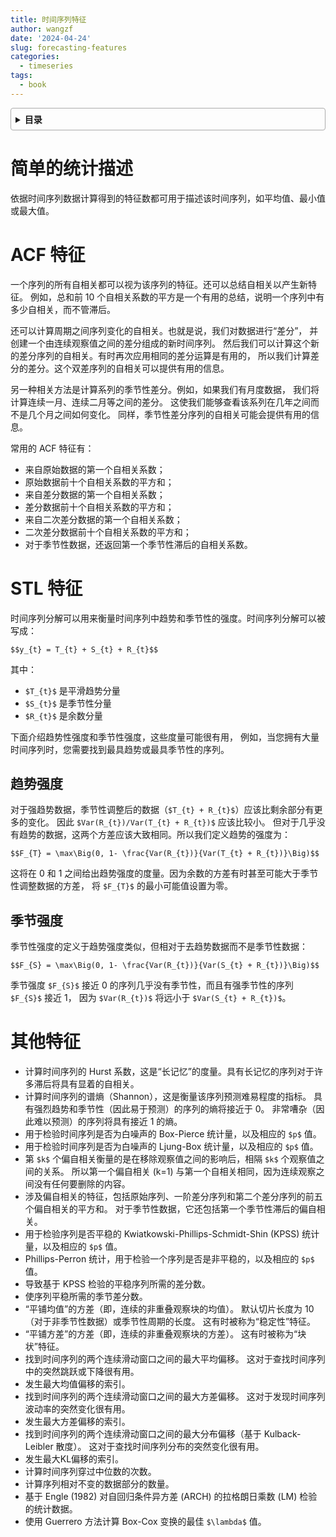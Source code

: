 ```yaml
---
title: 时间序列特征
author: wangzf
date: '2024-04-24'
slug: forecasting-features
categories:
  - timeseries
tags:
  - book
---
```


<style>
details {
    border: 1px solid #aaa;
    border-radius: 4px;
    padding: .5em .5em 0;
}
summary {
    font-weight: bold;
    margin: -.5em -.5em 0;
    padding: .5em;
}
details[open] {
    padding: .5em;
}
details[open] summary {
    border-bottom: 1px solid #aaa;
    margin-bottom: .5em;
}
img {
    pointer-events: none;
}
</style>

<details><summary>目录</summary><p>

- [简单的统计描述](#简单的统计描述)
- [ACF 特征](#acf-特征)
- [STL 特征](#stl-特征)
  - [趋势强度](#趋势强度)
  - [季节强度](#季节强度)
- [其他特征](#其他特征)
</p></details><p></p>

# 简单的统计描述

依据时间序列数据计算得到的特征数都可用于描述该时间序列，如平均值、最小值或最大值。

# ACF 特征

一个序列的所有自相关都可以视为该序列的特征。还可以总结自相关以产生新特征。
例如，总和前 10 个自相关系数的平方是一个有用的总结，说明一个序列中有多少自相关，而不管滞后。

还可以计算周期之间序列变化的自相关。也就是说，我们对数据进行“差分”，
并创建一个由连续观察值之间的差分组成的新时间序列。
然后我们可以计算这个新的差分序列的自相关。有时再次应用相同的差分运算是有用的，
所以我们计算差分的差分。这个双差序列的自相关可以提供有用的信息。

另一种相关方法是计算系列的季节性差分。例如，如果我们有月度数据，
我们将计算连续一月、连续二月等之间的差分。
这使我们能够查看该系列在几年之间而不是几个月之间如何变化。
同样，季节性差分序列的自相关可能会提供有用的信息。

常用的 ACF 特征有：

* 来自原始数据的第一个自相关系数；
* 原始数据前十个自相关系数的平方和；
* 来自差分数据的第一个自相关系数；
* 差分数据前十个自相关系数的平方和；
* 来自二次差分数据的第一个自相关系数；
* 二次差分数据前十个自相关系数的平方和；
* 对于季节性数据，还返回第一个季节性滞后的自相关系数。

# STL 特征

时间序列分解可以用来衡量时间序列中趋势和季节性的强度。时间序列分解可以被写成：

`$$y_{t} = T_{t} + S_{t} + R_{t}$$`

其中：

* `$T_{t}$` 是平滑趋势分量
* `$S_{t}$` 是季节性分量
* `$R_{t}$` 是余数分量

下面介绍趋势性强度和季节性强度，这些度量可能很有用，
例如，当您拥有大量时间序列时，您需要找到最具趋势或最具季节性的序列。

## 趋势强度

对于强趋势数据，季节性调整后的数据（`$T_{t} + R_{t}$`）应该比剩余部分有更多的变化。
因此 `$Var(R_{t})/Var(T_{t} + R_{t})$` 应该比较小。
但对于几乎没有趋势的数据，这两个方差应该大致相同。所以我们定义趋势的强度为：

`$$F_{T} = \max\Big(0, 1- \frac{Var(R_{t})}{Var(T_{t} + R_{t})}\Big)$$`

这将在 0 和 1 之间给出趋势强度的度量。因为余数的方差有时甚至可能大于季节性调整数据的方差，
将 `$F_{T}$` 的最小可能值设置为零。

## 季节强度

季节性强度的定义于趋势强度类似，但相对于去趋势数据而不是季节性数据：

`$$F_{S} = \max\Big(0, 1- \frac{Var(R_{t})}{Var(S_{t} + R_{t})}\Big)$$`

季节强度 `$F_{S}$` 接近 0 的序列几乎没有季节性，而且有强季节性的序列 `$F_{S}$` 接近 1，
因为 `$Var(R_{t})$` 将远小于 `$Var(S_{t} + R_{t})$`。

# 其他特征

* 计算时间序列的 Hurst 系数，这是“长记忆”的度量。具有长记忆的序列对于许多滞后将具有显着的自相关。
* 计算时间序列的谱熵（Shannon），这是衡量该序列预测难易程度的指标。
  具有强烈趋势和季节性（因此易于预测）的序列的熵将接近于 0。
  非常嘈杂（因此难以预测）的序列将具有接近 1 的熵。
* 用于检验时间序列是否为白噪声的 Box-Pierce 统计量，以及相应的 `$p$` 值。
* 用于检验时间序列是否为白噪声的 Ljung-Box 统计量，以及相应的 `$p$` 值。 
* 第 `$k$` 个偏自相关衡量的是在移除观察值之间的影响后，相隔 `$k$` 个观察值之间的关系。
  所以第一个偏自相关 (k=1) 与第一个自相关相同，因为连续观察之间没有任何要删除的内容。 
* 涉及偏自相关的特征，包括原始序列、一阶差分序列和第二个差分序列的前五个偏自相关的平方和。
  对于季节性数据，它还包括第一个季节性滞后的偏自相关。
* 用于检验序列是否平稳的 Kwiatkowski-Phillips-Schmidt-Shin (KPSS) 统计量，以及相应的 `$p$` 值。
* Phillips-Perron 统计，用于检验一个序列是否是非平稳的，以及相应的 `$p$` 值。
* 导致基于 KPSS 检验的平稳序列所需的差分数。
* 使序列平稳所需的季节差分数。
* “平铺均值”的方差（即，连续的非重叠观察块的均值）。
  默认切片长度为 10（对于非季节性数据）或季节性周期的长度。
  这有时被称为“稳定性”特征。
* “平铺方差”的方差（即，连续的非重叠观察块的方差）。 这有时被称为“块状”特征。
* 找到时间序列的两个连续滑动窗口之间的最大平均偏移。
  这对于查找时间序列中的突然跳跃或下降很有用。
* 发生最大均值偏移的索引。
* 找到时间序列的两个连续滑动窗口之间的最大方差偏移。
  这对于发现时间序列波动率的突然变化很有用。
* 发生最大方差偏移的索引。
* 找到时间序列的两个连续滑动窗口之间的最大分布偏移（基于 Kulback-Leibler 散度）。
  这对于查找时间序列分布的突然变化很有用。
* 发生最大KL偏移的索引。
* 计算时间序列穿过中位数的次数。
* 计算序列相对不变的数据部分的数量。
* 基于 Engle (1982) 对自回归条件异方差 (ARCH) 的拉格朗日乘数 (LM) 检验的统计数据。
* 使用 Guerrero 方法计算 Box-Cox 变换的最佳 `$\lambda$` 值。
